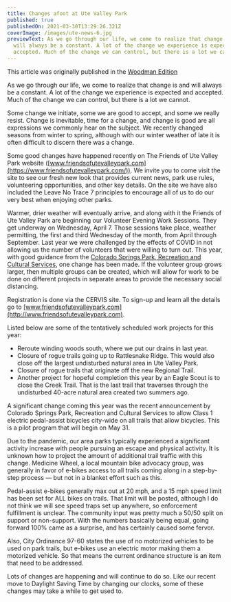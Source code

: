 ```yaml
---
title: Changes afoot at Ute Valley Park
published: true
publishedOn: 2021-03-30T13:29:26.321Z
coverImage: /images/ute-news-6.jpg
previewText: As we go through our life, we come to realize that change is and
  will always be a constant. A lot of the change we experience is expected and
  accepted. Much of the change we can control, but there is a lot we cannot.
---
```

This article was originally published in the [Woodman Edition](https://gazette.com/woodmenedition/changes-afoot-at-ute-valley-park-park-place/article_e83cfd98-8cd9-11eb-bcc7-a70e5944ca66.html)

As we go through our life, we come to realize that change is and will always be a constant. A lot of the change we experience is expected and accepted. Much of the change we can control, but there is a lot we cannot.

Some change we initiate, some we are good to accept, and some we really resist. Change is inevitable, time for a change, and change is good are all expressions we commonly hear on the subject. We recently changed seasons from winter to spring, although with our winter weather of late it is often difficult to discern there was a change.

Some good changes have happened recently on The Friends of Ute Valley Park website ([www.friendsofutevalleypark.com](https://www.friendsofutevalleypark.com/)). We invite you to come visit the site to see our fresh new look that provides current news, park use rules, volunteering opportunities, and other key details. On the site we have also included the Leave No Trace 7 principles to encourage all of us to do our very best when enjoying other parks.

Warmer, drier weather will eventually arrive, and along with it the Friends of Ute Valley Park are beginning our Volunteer Evening Work Sessions. They get underway on Wednesday, April 7. Those sessions take place, weather permitting, the first and third Wednesday of the month, from April through September. Last year we were challenged by the effects of COVID in not allowing us the number of volunteers that were willing to turn out. This year, with good guidance from the [Colorado Springs Park, Recreation and Cultural Services](https://coloradosprings.gov/parks), one change has been made. If the volunteer group grows larger, then multiple groups can be created, which will allow for work to be done on different projects in separate areas to provide the necessary social distancing.

Registration is done via the CERVIS site. To sign-up and learn all the details go to [www.friendsofutevalleypark.com](http://www.friendsofutevalleypark.com).

Listed below are some of the tentatively scheduled work projects for this year:

* Reroute winding woods south, where we put our drains in last year.
* Closure of rogue trails going up to Rattlesnake Ridge. This would also close off the largest undisturbed natural area in Ute Valley Park.
* Closure of rogue trails that originate off the new Regional Trail.
* Another project for hopeful completion this year by an Eagle Scout is to close the Creek Trail. That is the last trail that traverses through the undisturbed 40-acre natural area created two summers ago.

A significant change coming this year was the recent announcement by Colorado Springs Park, Recreation and Cultural Services to allow Class 1 electric pedal-assist bicycles city-wide on all trails that allow bicycles. This is a pilot program that will begin on May 31.

Due to the pandemic, our area parks typically experienced a significant activity increase with people pursuing an escape and physical activity. It is unknown how to project the amount of additional trail traffic with this change. Medicine Wheel, a local mountain bike advocacy group, was generally in favor of e-bikes access to all trails coming along in a step-by-step process — but not in a blanket effort such as this.

Pedal-assist e-bikes generally max out at 20 mph, and a 15 mph speed limit has been set for ALL bikes on trails. That limit will be posted, although I do not think we will see speed traps set up anywhere, so enforcement fulfillment is unclear. The community input was pretty much a 50/50 split on support or non-support. With the numbers basically being equal, going forward 100% came as a surprise, and has certainly caused some fervor.

Also, City Ordinance 97-60 states the use of no motorized vehicles to be used on park trails, but e-bikes use an electric motor making them a motorized vehicle. So that means the current ordinance structure is an item that need to be addressed.

Lots of changes are happening and will continue to do so. Like our recent move to Daylight Saving Time by changing our clocks, some of these changes may take a while to get used to.